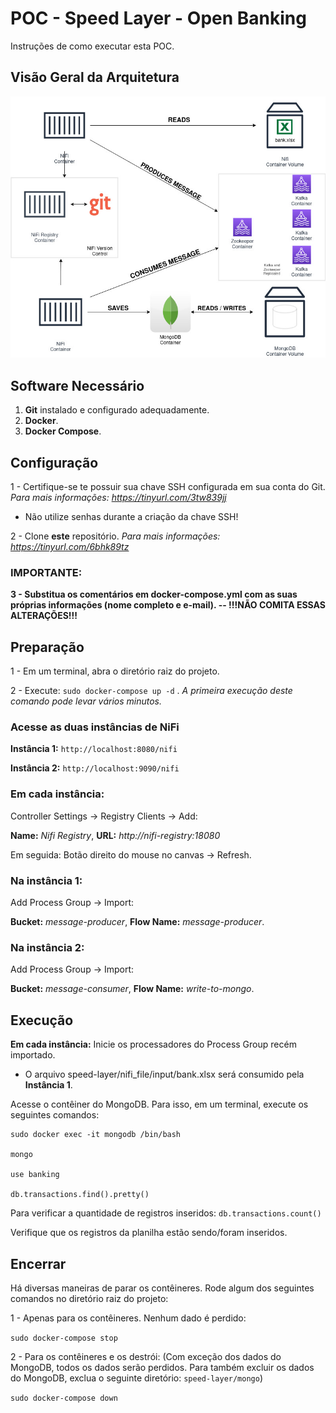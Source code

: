 

# POC - Speed Layer - Open Banking

Instruções de como executar esta POC.

## Visão Geral da Arquitetura

![Arquitetura - Visão Geral](SpeedLayer.jpg)

## Software Necessário

 1. **Git** instalado e configurado adequadamente.
 2. **Docker**.
 3. **Docker Compose**.

## Configuração

1 -  Certifique-se te possuir sua chave SSH configurada em sua conta do Git. *Para mais informações: https://tinyurl.com/3tw839jj*

 - Não utilize senhas durante a criação da chave SSH!
 
 2 - Clone **este** repositório. *Para mais informações: https://tinyurl.com/6bhk89tz*

### IMPORTANTE:
**3 - Substitua os comentários em docker-compose.yml com as suas próprias informações (nome completo e e-mail). -- !!!NÃO COMITA ESSAS ALTERAÇÕES!!!**

## Preparação

1 - Em um terminal, abra o diretório raiz do projeto.

2 - Execute: `sudo docker-compose up -d` .  *A primeira execução deste comando pode levar vários minutos.*

### Acesse as duas instâncias de NiFi
**Instância 1:** `http://localhost:8080/nifi`

**Instância 2:** `http://localhost:9090/nifi`


### Em cada instância:
Controller Settings -> Registry Clients -> Add:

**Name:** *Nifi Registry*, **URL:** *http://nifi-registry:18080*

Em seguida: Botão direito do mouse no canvas -> Refresh.


### Na instância 1:
Add Process Group -> Import:

**Bucket:** *message-producer*, **Flow Name:** *message-producer*.


### Na instância 2:
Add Process Group -> Import:

**Bucket:** *message-consumer*, **Flow Name:** *write-to-mongo*.


## Execução
**Em cada instância:**  Inicie os processadores do Process Group recém importado.

 - O arquivo speed-layer/nifi_file/input/bank.xlsx será consumido pela **Instância 1**.
 
 Acesse o contêiner do MongoDB. Para isso, em um terminal, execute os seguintes comandos:

    sudo docker exec -it mongodb /bin/bash
        
    mongo

    use banking

    db.transactions.find().pretty()

Para verificar a quantidade de registros inseridos:
`db.transactions.count()`

Verifique que os registros da planilha estão sendo/foram inseridos.

## Encerrar
Há diversas maneiras de parar os contêineres. Rode algum dos seguintes comandos no diretório raiz do projeto: 

1 - Apenas para os contêineres. Nenhum dado é perdido:

`sudo docker-compose stop`

2 - Para os contêineres e os destrói: (Com exceção dos dados do MongoDB, todos os dados serão perdidos. Para também excluir os dados do MongoDB, exclua o seguinte diretório: `speed-layer/mongo`)

`sudo docker-compose down`


